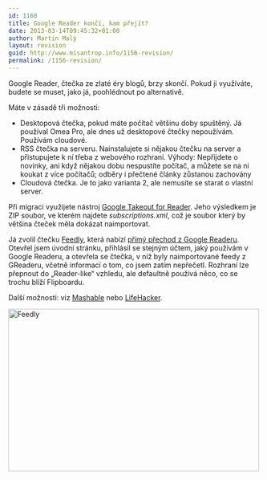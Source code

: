```yaml
---
id: 1160
title: Google Reader končí, kam přejít?
date: 2013-03-14T09:45:32+01:00
author: Martin Malý
layout: revision
guid: http://www.misantrop.info/1156-revision/
permalink: /1156-revision/
---
```

Google Reader, čtečka ze zlaté éry blogů, brzy skončí. Pokud ji využíváte, budete se muset, jako já, poohlédnout po alternativě.

<!--more-->

Máte v zásadě tři možnosti:

  * Desktopová čtečka, pokud máte počítač většinu doby spuštěný. Já používal Omea Pro, ale dnes už desktopové čtečky nepoužívám. Používám cloudové.
  * RSS čtečka na serveru. Nainstalujete si nějakou čtečku na server a přistupujete k ní třeba z webového rozhraní. Výhody: Nepřijdete o novinky, ani když nějakou dobu nespustíte počítač, a můžete se na ni koukat z více počítačů; odběry i přečtené články zůstanou zachovány
  * Cloudová čtečka. Je to jako varianta 2, ale nemusíte se starat o vlastní server.

Při migraci využijete nástroj [Google Takeout for Reader](https://www.google.com/takeout/?pli=1#custom:reader). Jeho výsledkem je ZIP soubor, ve kterém najdete _subscriptions.xml_, což je soubor který by většina čteček měla dokázat naimportovat.

Já zvolil čtečku [Feedly](http://feedly.com/), která nabízí [přímý přechod z Google Readeru](http://blog.feedly.com/2013/03/14/google-reader/). Otevřel jsem úvodní stránku, přihlásil se stejným účtem, jaký používám v Google Readeru, a otevřela se čtečka, v níž byly naimportované feedy z GReaderu, včetně informací o tom, co jsem zatím nepřečetl. Rozhraní lze přepnout do &#8222;Reader-like&#8220; vzhledu, ale defaultně používá něco, co se trochu blíží Flipboardu.

Další možnosti: viz [Mashable](http://mashable.com/2013/03/14/google-reader-alternatives/) nebo [LifeHacker](http://lifehacker.com/5990456/google-reader-is-getting-shut-down-here-are-the-best-alternatives).

[<img class="aligncenter size-medium wp-image-1158" alt="Feedly" src="http://www.misantrop.info/wp-content/uploads/2013/03/f-Today-500x324.png" width="500" height="324" srcset="https://www.misantrop.info/wp-content/uploads/2013/03/f-Today-500x324.png 500w, https://www.misantrop.info/wp-content/uploads/2013/03/f-Today-200x129.png 200w, https://www.misantrop.info/wp-content/uploads/2013/03/f-Today-1024x665.png 1024w, https://www.misantrop.info/wp-content/uploads/2013/03/f-Today.png 1239w" sizes="(max-width: 500px) 100vw, 500px" />](http://www.misantrop.info/wp-content/uploads/2013/03/f-Today.png)